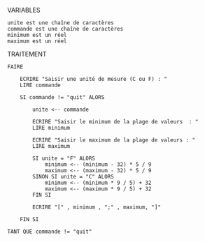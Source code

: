 ﻿VARIABLES

	unite est une chaîne de caractères
	commande est une chaîne de caractères
	minimum est un réel
	maximum est un réel	

TRAITEMENT

	FAIRE
		
		ECRIRE "Saisir une unité de mesure (C ou F) : "
		LIRE commande

		SI commande != "quit" ALORS

			unite <-- commande

			ECRIRE "Saisir le minimum de la plage de valeurs  : "
			LIRE minimum

			ECRIRE "Saisir le maximum de la plage de valeurs : "
			LIRE maximum

			SI unite = "F" ALORS
				minimum <-- (minimum - 32) * 5 / 9
				maximum <-- (maximum - 32) * 5 / 9
			SINON SI unite = "C" ALORS
				minimum <-- (minimum * 9 / 5) + 32
				maximum <-- (maximum * 9 / 5) + 32
			FIN SI

			ECRIRE "[" , minimum , ";" , maximum, "]"

		FIN SI

	TANT QUE commande != "quit"	
	